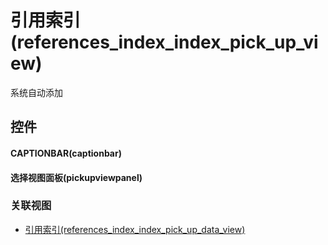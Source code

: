 # 引用索引(references_index_index_pick_up_view)  <!-- {docsify-ignore-all} -->


系统自动添加



## 控件
#### CAPTIONBAR(captionbar)
#### 选择视图面板(pickupviewpanel)


### 关联视图
  * [引用索引(references_index_index_pick_up_data_view)](app/view/references_index_index_pick_up_data_view)

<script>
 const { createApp } = Vue
  createApp({
    data() {
      return {

      }
    }
  }).use(ElementPlus).mount('#app')
</script>